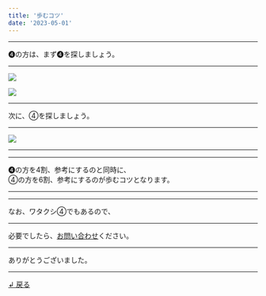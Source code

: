 ```yaml
---
title: '歩むコツ'
date: '2023-05-01'
---
```

***
➍の方は、まず➍を探しましょう。
***
![](/images/44.jpg)

![](/images/44_.jpg)
***
次に、④を探しましょう。
***
![](/images/44__.jpg)
***
***
➍の方を4割、参考にするのと同時に、    
④の方を6割、参考にするのが歩むコツとなります。
***
***
なお、ワタクシ④でもあるので、
***
必要でしたら、[お問い合わせ](https://thebase.in/inquiry/01234567890)ください。
***
ありがとうございました。
***
[ ↲ 戻る ](/posts/0)
